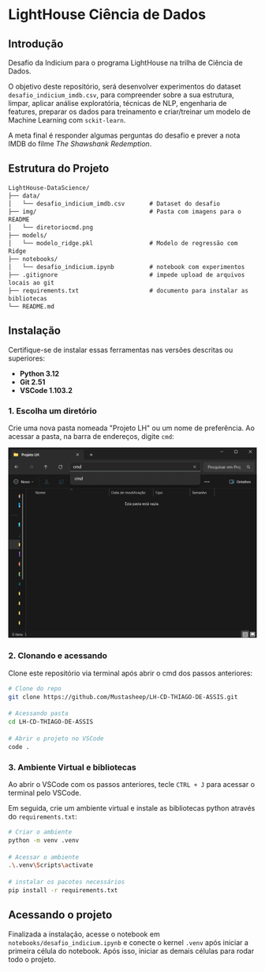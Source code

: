 # LightHouse Ciência de Dados

## Introdução

Desafio da Indicium para o programa LightHouse na trilha de Ciência de Dados.

O objetivo deste repositório, será desenvolver experimentos do dataset `desafio_indicium_imdb.csv`, para compreender sobre a sua estrutura, limpar, aplicar análise exploratória, técnicas de NLP, engenharia de features, preparar os dados para treinamento e criar/treinar um modelo de Machine Learning com `sckit-learn`.

A meta final é responder algumas perguntas do desafio e prever a nota IMDB do filme *The Shawshank Redemption*.

## Estrutura do Projeto

```
LightHouse-DataScience/
├── data/
│   └── desafio_indicium_imdb.csv       # Dataset do desafio
├── img/                                # Pasta com imagens para o README
│   └── diretoriocmd.png
├── models/
│   └── modelo_ridge.pkl                # Modelo de regressão com Ridge
├── notebooks/          
│   └── desafio_indicium.ipynb          # notebook com experimentos
├── .gitignore                          # impede upload de arquivos locais ao git
├── requirements.txt                    # documento para instalar as bibliotecas
└── README.md
```

## Instalação

Certifique-se de instalar essas ferramentas nas versões descritas ou superiores:

- **Python 3.12**
- **Git 2.51**
- **VSCode 1.103.2**

### 1. Escolha um diretório

Crie uma nova pasta nomeada "Projeto LH" ou um nome de preferência. Ao acessar a pasta, na barra de endereços, digite `cmd`:

![diretoriocmd](/img/diretoriocmd.png)

### 2. Clonando e acessando 

Clone este repositório via terminal após abrir o cmd dos passos anteriores:

```bash
# Clone do repo
git clone https://github.com/Mustasheep/LH-CD-THIAGO-DE-ASSIS.git

# Acessando pasta
cd LH-CD-THIAGO-DE-ASSIS

# Abrir o projeto no VSCode
code .

```

### 3. Ambiente Virtual e bibliotecas

Ao abrir o VSCode com os passos anteriores, tecle `CTRL + J` para acessar o terminal pelo VSCode.

Em seguida, crie um ambiente virtual e instale as bibliotecas python através do `requirements.txt`:

```bash
# Criar o ambiente
python -m venv .venv

# Acessar o ambiente
.\.venv\Scripts\activate

# instalar os pacotes necessários
pip install -r requirements.txt
```

## Acessando o projeto

Finalizada a instalação, acesse o notebook em `notebooks/desafio_indicium.ipynb` e conecte o kernel `.venv` após iniciar a primeira célula do notebook. Após isso, iniciar as demais células para rodar todo o projeto.
